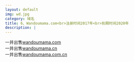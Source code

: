 ```yaml
---
layout: default
img: wd.jpg
category: 域名
title: 6、Wandoumama.com<br>注册时间2017年<br>到期时间2020年
description: |
---
```

  一并出售[wandoumama.com](https://www.1106.org)<br>一并出售[wandoumama.cn](https://www.1106.org)<br>一并出售[wandoumama.com.cn](https://www.1106.org)
